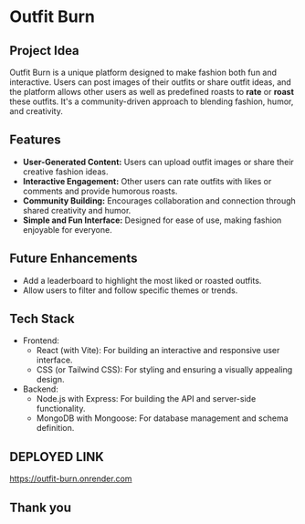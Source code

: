 # Outfit Burn

## **Project Idea**
Outfit Burn is a unique platform designed to make fashion both fun and interactive. Users can post images of their outfits or share outfit ideas, and the platform allows other users as well as predefined roasts to **rate** or **roast** these outfits. It's a community-driven approach to blending fashion, humor, and creativity.

## **Features**
- **User-Generated Content:** Users can upload outfit images or share their creative fashion ideas.
- **Interactive Engagement:** Other users can rate outfits with likes or comments and provide humorous roasts.
- **Community Building:** Encourages collaboration and connection through shared creativity and humor.
- **Simple and Fun Interface:** Designed for ease of use, making fashion enjoyable for everyone.

## **Future Enhancements**
- Add a leaderboard to highlight the most liked or roasted outfits.
- Allow users to filter and follow specific themes or trends.

## **Tech Stack**
- Frontend:
     - React (with Vite): For building an interactive and responsive user interface.
     - CSS (or Tailwind CSS): For styling and ensuring a visually appealing design.
- Backend:
     - Node.js with Express: For building the API and server-side functionality.
    - MongoDB with Mongoose: For database management and schema definition.

## DEPLOYED LINK
https://outfit-burn.onrender.com


Thank you
---
